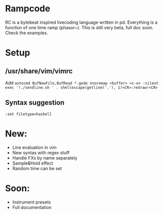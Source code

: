 # Rampcode

RC is a bytebeat inspired livecoding language written in pd. Everything is a function of one time ramp (phasor~).
This is still very beta, full doc soon. Check the examples.

# Setup

## /usr/share/vim/vimrc

Add
`autocmd BufNewFile,BufRead *.gede nnoremap <buffer> <c-e> :silent exec '!./sendline.sh ' . shellescape(getline('.'), 1)<CR>:redraw!<CR>`

## Syntax suggestion
`:set filetype=haskell`

# New:

- Line evaluation in vim
- New syntax with regex stuff
- Handle FXs by name separately
- Sample&Hold effect
- Random time can be set

# Soon:

- Instrument presets 
- Full documentation
